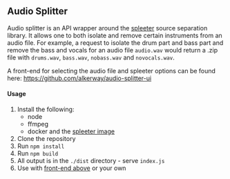 ## Audio Splitter
Audio splitter is an API wrapper around the [spleeter](https://github.com/deezer/spleeter/) source separation library. It allows one to both isolate and remove certain instruments from an audio file.
For example, a request to isolate the drum part and bass part and remove the bass and vocals for an audio file `audio.wav` would return a .zip file with `drums.wav`, `bass.wav`, `nobass.wav` and `novocals.wav`.
  
A front-end for selecting the audio file and spleeter options can be found here:
https://github.com/alkerway/audio-splitter-ui

#### Usage
1. Install the following:
    * node
    * ffmpeg
    * docker and the [spleeter image](https://github.com/deezer/spleeter/wiki/2.-Getting-started#using-docker-image)
2. Clone the repository
3. Run `npm install`
4. Run `npm build`
5. All output is in the `./dist` directory - serve `index.js`
6. Use with [front-end above](https://github.com/alkerway/audio-splitter-ui) or your own
